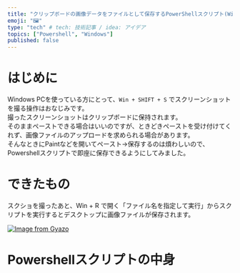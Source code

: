 ```yaml
---
title: "クリップボードの画像データをファイルとして保存するPowerShellスクリプト(Windows限定)"
emoji: "🖼️"
type: "tech" # tech: 技術記事 / idea: アイデア
topics: ["Powershell", "Windows"]
published: false
---
```


# はじめに
Windows PCを使っている方にとって、`Win + SHIFT + S` でスクリーンショットを撮る操作はおなじみです。  
撮ったスクリーンショットはクリップボードに保持されます。  
そのままペーストできる場合はいいのですが、ときどきペーストを受け付けてくれず、画像ファイルのアップロードを求められる場合があります。  
そんなときにPaintなどを開いてペースト→保存するのは煩わしいので、Powershellスクリプトで即座に保存できるようにしてみました。  

# できたもの
スクショを撮ったあと、Win + R で開く「ファイル名を指定して実行」からスクリプトを実行するとデスクトップに画像ファイルが保存されます。

[![Image from Gyazo](https://i.gyazo.com/43247772cf81adabdc4d3af7704acddf.gif)](https://gyazo.com/43247772cf81adabdc4d3af7704acddf)


# Powershellスクリプトの中身

```SaveClipboardImage.ps1

```

